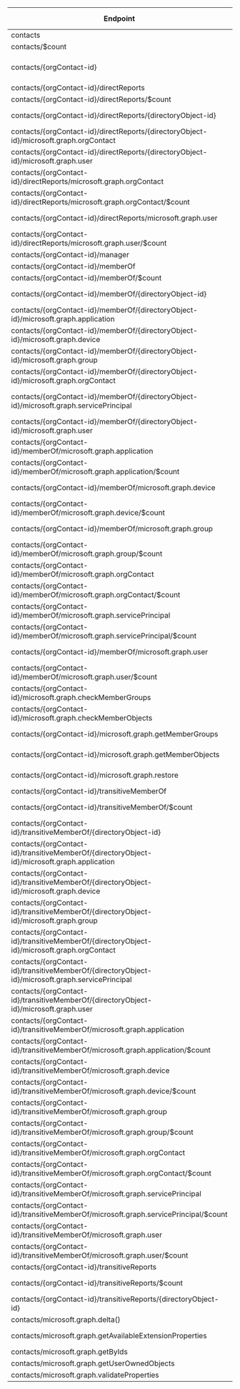| Endpoint | v1.0 | V1.0-Url | v1.0-Methods | beta | Beta-Url | Beta-Methods | Path | Root | Children | Segment |
| ----------| ----------| ----------| ----------| ----------| ----------| ----------| ----------| ----------| ----------| ----------|
| contacts| True| https://graph.microsoft.com/v1.0/contacts| Get Post| True| https://graph.microsoft.com/beta/contacts| Get Post| contacts| contacts| 7| contacts|
| contacts/$count| True| https://graph.microsoft.com/v1.0/contacts/$count| Get| True| https://graph.microsoft.com/beta/contacts/$count| Get| contacts $count| contacts| 0| $count|
| contacts/{orgContact-id}| True| https://graph.microsoft.com/v1.0/contacts/{orgContact-id}| Get Patch Delete| True| https://graph.microsoft.com/beta/contacts/{orgContact-id}| Get Patch Delete| contacts {orgContact-id}| contacts| 10| {orgContact-id}|
| contacts/{orgContact-id}/directReports| True| https://graph.microsoft.com/v1.0/contacts/{orgContact-id}/directReports| Get| True| https://graph.microsoft.com/beta/contacts/{orgContact-id}/directReports| Get| contacts {orgContact-id} directReports| contacts| 4| directReports|
| contacts/{orgContact-id}/directReports/$count| True| https://graph.microsoft.com/v1.0/contacts/{orgContact-id}/directReports/$count| Get| True| https://graph.microsoft.com/beta/contacts/{orgContact-id}/directReports/$count| Get| contacts {orgContact-id} directReports $count| contacts| 0| $count|
| contacts/{orgContact-id}/directReports/{directoryObject-id}| True| https://graph.microsoft.com/v1.0/contacts/{orgContact-id}/directReports/{directoryObject-id}| Get| True| https://graph.microsoft.com/beta/contacts/{orgContact-id}/directReports/{directoryObject-id}| Get| contacts {orgContact-id} directReports {directoryObject-id}| contacts| 2| {directoryObject-id}|
| contacts/{orgContact-id}/directReports/{directoryObject-id}/microsoft.graph.orgContact| True| https://graph.microsoft.com/v1.0/contacts/{orgContact-id}/directReports/{directoryObject-id}/microsoft.graph.orgContact| Get| True| https://graph.microsoft.com/beta/contacts/{orgContact-id}/directReports/{directoryObject-id}/microsoft.graph.orgContact| Get| contacts {orgContact-id} directReports {directoryObject-id} microsoft.graph.orgContact| contacts| 0| microsoft.graph.orgContact|
| contacts/{orgContact-id}/directReports/{directoryObject-id}/microsoft.graph.user| True| https://graph.microsoft.com/v1.0/contacts/{orgContact-id}/directReports/{directoryObject-id}/microsoft.graph.user| Get| True| https://graph.microsoft.com/beta/contacts/{orgContact-id}/directReports/{directoryObject-id}/microsoft.graph.user| Get| contacts {orgContact-id} directReports {directoryObject-id} microsoft.graph.user| contacts| 0| microsoft.graph.user|
| contacts/{orgContact-id}/directReports/microsoft.graph.orgContact| True| https://graph.microsoft.com/v1.0/contacts/{orgContact-id}/directReports/microsoft.graph.orgContact| Get| True| https://graph.microsoft.com/beta/contacts/{orgContact-id}/directReports/microsoft.graph.orgContact| Get| contacts {orgContact-id} directReports microsoft.graph.orgContact| contacts| 1| microsoft.graph.orgContact|
| contacts/{orgContact-id}/directReports/microsoft.graph.orgContact/$count| True| https://graph.microsoft.com/v1.0/contacts/{orgContact-id}/directReports/microsoft.graph.orgContact/$count| Get| True| https://graph.microsoft.com/beta/contacts/{orgContact-id}/directReports/microsoft.graph.orgContact/$count| Get| contacts {orgContact-id} directReports microsoft.graph.orgContact $count| contacts| 0| $count|
| contacts/{orgContact-id}/directReports/microsoft.graph.user| True| https://graph.microsoft.com/v1.0/contacts/{orgContact-id}/directReports/microsoft.graph.user| Get| True| https://graph.microsoft.com/beta/contacts/{orgContact-id}/directReports/microsoft.graph.user| Get| contacts {orgContact-id} directReports microsoft.graph.user| contacts| 1| microsoft.graph.user|
| contacts/{orgContact-id}/directReports/microsoft.graph.user/$count| True| https://graph.microsoft.com/v1.0/contacts/{orgContact-id}/directReports/microsoft.graph.user/$count| Get| True| https://graph.microsoft.com/beta/contacts/{orgContact-id}/directReports/microsoft.graph.user/$count| Get| contacts {orgContact-id} directReports microsoft.graph.user $count| contacts| 0| $count|
| contacts/{orgContact-id}/manager| True| https://graph.microsoft.com/v1.0/contacts/{orgContact-id}/manager| Get| True| https://graph.microsoft.com/beta/contacts/{orgContact-id}/manager| Get| contacts {orgContact-id} manager| contacts| 0| manager|
| contacts/{orgContact-id}/memberOf| True| https://graph.microsoft.com/v1.0/contacts/{orgContact-id}/memberOf| Get| True| https://graph.microsoft.com/beta/contacts/{orgContact-id}/memberOf| Get| contacts {orgContact-id} memberOf| contacts| 8| memberOf|
| contacts/{orgContact-id}/memberOf/$count| True| https://graph.microsoft.com/v1.0/contacts/{orgContact-id}/memberOf/$count| Get| True| https://graph.microsoft.com/beta/contacts/{orgContact-id}/memberOf/$count| Get| contacts {orgContact-id} memberOf $count| contacts| 0| $count|
| contacts/{orgContact-id}/memberOf/{directoryObject-id}| True| https://graph.microsoft.com/v1.0/contacts/{orgContact-id}/memberOf/{directoryObject-id}| Get| True| https://graph.microsoft.com/beta/contacts/{orgContact-id}/memberOf/{directoryObject-id}| Get| contacts {orgContact-id} memberOf {directoryObject-id}| contacts| 6| {directoryObject-id}|
| contacts/{orgContact-id}/memberOf/{directoryObject-id}/microsoft.graph.application| True| https://graph.microsoft.com/v1.0/contacts/{orgContact-id}/memberOf/{directoryObject-id}/microsoft.graph.application| Get| True| https://graph.microsoft.com/beta/contacts/{orgContact-id}/memberOf/{directoryObject-id}/microsoft.graph.application| Get| contacts {orgContact-id} memberOf {directoryObject-id} microsoft.graph.application| contacts| 0| microsoft.graph.application|
| contacts/{orgContact-id}/memberOf/{directoryObject-id}/microsoft.graph.device| True| https://graph.microsoft.com/v1.0/contacts/{orgContact-id}/memberOf/{directoryObject-id}/microsoft.graph.device| Get| True| https://graph.microsoft.com/beta/contacts/{orgContact-id}/memberOf/{directoryObject-id}/microsoft.graph.device| Get| contacts {orgContact-id} memberOf {directoryObject-id} microsoft.graph.device| contacts| 0| microsoft.graph.device|
| contacts/{orgContact-id}/memberOf/{directoryObject-id}/microsoft.graph.group| True| https://graph.microsoft.com/v1.0/contacts/{orgContact-id}/memberOf/{directoryObject-id}/microsoft.graph.group| Get| True| https://graph.microsoft.com/beta/contacts/{orgContact-id}/memberOf/{directoryObject-id}/microsoft.graph.group| Get| contacts {orgContact-id} memberOf {directoryObject-id} microsoft.graph.group| contacts| 0| microsoft.graph.group|
| contacts/{orgContact-id}/memberOf/{directoryObject-id}/microsoft.graph.orgContact| True| https://graph.microsoft.com/v1.0/contacts/{orgContact-id}/memberOf/{directoryObject-id}/microsoft.graph.orgContact| Get| True| https://graph.microsoft.com/beta/contacts/{orgContact-id}/memberOf/{directoryObject-id}/microsoft.graph.orgContact| Get| contacts {orgContact-id} memberOf {directoryObject-id} microsoft.graph.orgContact| contacts| 0| microsoft.graph.orgContact|
| contacts/{orgContact-id}/memberOf/{directoryObject-id}/microsoft.graph.servicePrincipal| True| https://graph.microsoft.com/v1.0/contacts/{orgContact-id}/memberOf/{directoryObject-id}/microsoft.graph.servicePrincipal| Get| True| https://graph.microsoft.com/beta/contacts/{orgContact-id}/memberOf/{directoryObject-id}/microsoft.graph.servicePrincipal| Get| contacts {orgContact-id} memberOf {directoryObject-id} microsoft.graph.servicePrincipal| contacts| 0| microsoft.graph.servicePrincipal|
| contacts/{orgContact-id}/memberOf/{directoryObject-id}/microsoft.graph.user| True| https://graph.microsoft.com/v1.0/contacts/{orgContact-id}/memberOf/{directoryObject-id}/microsoft.graph.user| Get| True| https://graph.microsoft.com/beta/contacts/{orgContact-id}/memberOf/{directoryObject-id}/microsoft.graph.user| Get| contacts {orgContact-id} memberOf {directoryObject-id} microsoft.graph.user| contacts| 0| microsoft.graph.user|
| contacts/{orgContact-id}/memberOf/microsoft.graph.application| True| https://graph.microsoft.com/v1.0/contacts/{orgContact-id}/memberOf/microsoft.graph.application| Get| True| https://graph.microsoft.com/beta/contacts/{orgContact-id}/memberOf/microsoft.graph.application| Get| contacts {orgContact-id} memberOf microsoft.graph.application| contacts| 1| microsoft.graph.application|
| contacts/{orgContact-id}/memberOf/microsoft.graph.application/$count| True| https://graph.microsoft.com/v1.0/contacts/{orgContact-id}/memberOf/microsoft.graph.application/$count| Get| True| https://graph.microsoft.com/beta/contacts/{orgContact-id}/memberOf/microsoft.graph.application/$count| Get| contacts {orgContact-id} memberOf microsoft.graph.application $count| contacts| 0| $count|
| contacts/{orgContact-id}/memberOf/microsoft.graph.device| True| https://graph.microsoft.com/v1.0/contacts/{orgContact-id}/memberOf/microsoft.graph.device| Get| True| https://graph.microsoft.com/beta/contacts/{orgContact-id}/memberOf/microsoft.graph.device| Get| contacts {orgContact-id} memberOf microsoft.graph.device| contacts| 1| microsoft.graph.device|
| contacts/{orgContact-id}/memberOf/microsoft.graph.device/$count| True| https://graph.microsoft.com/v1.0/contacts/{orgContact-id}/memberOf/microsoft.graph.device/$count| Get| True| https://graph.microsoft.com/beta/contacts/{orgContact-id}/memberOf/microsoft.graph.device/$count| Get| contacts {orgContact-id} memberOf microsoft.graph.device $count| contacts| 0| $count|
| contacts/{orgContact-id}/memberOf/microsoft.graph.group| True| https://graph.microsoft.com/v1.0/contacts/{orgContact-id}/memberOf/microsoft.graph.group| Get| True| https://graph.microsoft.com/beta/contacts/{orgContact-id}/memberOf/microsoft.graph.group| Get| contacts {orgContact-id} memberOf microsoft.graph.group| contacts| 1| microsoft.graph.group|
| contacts/{orgContact-id}/memberOf/microsoft.graph.group/$count| True| https://graph.microsoft.com/v1.0/contacts/{orgContact-id}/memberOf/microsoft.graph.group/$count| Get| True| https://graph.microsoft.com/beta/contacts/{orgContact-id}/memberOf/microsoft.graph.group/$count| Get| contacts {orgContact-id} memberOf microsoft.graph.group $count| contacts| 0| $count|
| contacts/{orgContact-id}/memberOf/microsoft.graph.orgContact| True| https://graph.microsoft.com/v1.0/contacts/{orgContact-id}/memberOf/microsoft.graph.orgContact| Get| True| https://graph.microsoft.com/beta/contacts/{orgContact-id}/memberOf/microsoft.graph.orgContact| Get| contacts {orgContact-id} memberOf microsoft.graph.orgContact| contacts| 1| microsoft.graph.orgContact|
| contacts/{orgContact-id}/memberOf/microsoft.graph.orgContact/$count| True| https://graph.microsoft.com/v1.0/contacts/{orgContact-id}/memberOf/microsoft.graph.orgContact/$count| Get| True| https://graph.microsoft.com/beta/contacts/{orgContact-id}/memberOf/microsoft.graph.orgContact/$count| Get| contacts {orgContact-id} memberOf microsoft.graph.orgContact $count| contacts| 0| $count|
| contacts/{orgContact-id}/memberOf/microsoft.graph.servicePrincipal| True| https://graph.microsoft.com/v1.0/contacts/{orgContact-id}/memberOf/microsoft.graph.servicePrincipal| Get| True| https://graph.microsoft.com/beta/contacts/{orgContact-id}/memberOf/microsoft.graph.servicePrincipal| Get| contacts {orgContact-id} memberOf microsoft.graph.servicePrincipal| contacts| 1| microsoft.graph.servicePrincipal|
| contacts/{orgContact-id}/memberOf/microsoft.graph.servicePrincipal/$count| True| https://graph.microsoft.com/v1.0/contacts/{orgContact-id}/memberOf/microsoft.graph.servicePrincipal/$count| Get| True| https://graph.microsoft.com/beta/contacts/{orgContact-id}/memberOf/microsoft.graph.servicePrincipal/$count| Get| contacts {orgContact-id} memberOf microsoft.graph.servicePrincipal $count| contacts| 0| $count|
| contacts/{orgContact-id}/memberOf/microsoft.graph.user| True| https://graph.microsoft.com/v1.0/contacts/{orgContact-id}/memberOf/microsoft.graph.user| Get| True| https://graph.microsoft.com/beta/contacts/{orgContact-id}/memberOf/microsoft.graph.user| Get| contacts {orgContact-id} memberOf microsoft.graph.user| contacts| 1| microsoft.graph.user|
| contacts/{orgContact-id}/memberOf/microsoft.graph.user/$count| True| https://graph.microsoft.com/v1.0/contacts/{orgContact-id}/memberOf/microsoft.graph.user/$count| Get| True| https://graph.microsoft.com/beta/contacts/{orgContact-id}/memberOf/microsoft.graph.user/$count| Get| contacts {orgContact-id} memberOf microsoft.graph.user $count| contacts| 0| $count|
| contacts/{orgContact-id}/microsoft.graph.checkMemberGroups| True| https://graph.microsoft.com/v1.0/contacts/{orgContact-id}/microsoft.graph.checkMemberGroups| Post| True| https://graph.microsoft.com/beta/contacts/{orgContact-id}/microsoft.graph.checkMemberGroups| Post| contacts {orgContact-id} microsoft.graph.checkMemberGroups| contacts| 0| microsoft.graph.checkMemberGroups|
| contacts/{orgContact-id}/microsoft.graph.checkMemberObjects| True| https://graph.microsoft.com/v1.0/contacts/{orgContact-id}/microsoft.graph.checkMemberObjects| Post| True| https://graph.microsoft.com/beta/contacts/{orgContact-id}/microsoft.graph.checkMemberObjects| Post| contacts {orgContact-id} microsoft.graph.checkMemberObjects| contacts| 0| microsoft.graph.checkMemberObjects|
| contacts/{orgContact-id}/microsoft.graph.getMemberGroups| True| https://graph.microsoft.com/v1.0/contacts/{orgContact-id}/microsoft.graph.getMemberGroups| Post| True| https://graph.microsoft.com/beta/contacts/{orgContact-id}/microsoft.graph.getMemberGroups| Post| contacts {orgContact-id} microsoft.graph.getMemberGroups| contacts| 0| microsoft.graph.getMemberGroups|
| contacts/{orgContact-id}/microsoft.graph.getMemberObjects| True| https://graph.microsoft.com/v1.0/contacts/{orgContact-id}/microsoft.graph.getMemberObjects| Post| True| https://graph.microsoft.com/beta/contacts/{orgContact-id}/microsoft.graph.getMemberObjects| Post| contacts {orgContact-id} microsoft.graph.getMemberObjects| contacts| 0| microsoft.graph.getMemberObjects|
| contacts/{orgContact-id}/microsoft.graph.restore| True| https://graph.microsoft.com/v1.0/contacts/{orgContact-id}/microsoft.graph.restore| Post| True| https://graph.microsoft.com/beta/contacts/{orgContact-id}/microsoft.graph.restore| Post| contacts {orgContact-id} microsoft.graph.restore| contacts| 0| microsoft.graph.restore|
| contacts/{orgContact-id}/transitiveMemberOf| True| https://graph.microsoft.com/v1.0/contacts/{orgContact-id}/transitiveMemberOf| Get| True| https://graph.microsoft.com/beta/contacts/{orgContact-id}/transitiveMemberOf| Get| contacts {orgContact-id} transitiveMemberOf| contacts| 8| transitiveMemberOf|
| contacts/{orgContact-id}/transitiveMemberOf/$count| True| https://graph.microsoft.com/v1.0/contacts/{orgContact-id}/transitiveMemberOf/$count| Get| True| https://graph.microsoft.com/beta/contacts/{orgContact-id}/transitiveMemberOf/$count| Get| contacts {orgContact-id} transitiveMemberOf $count| contacts| 0| $count|
| contacts/{orgContact-id}/transitiveMemberOf/{directoryObject-id}| True| https://graph.microsoft.com/v1.0/contacts/{orgContact-id}/transitiveMemberOf/{directoryObject-id}| Get| True| https://graph.microsoft.com/beta/contacts/{orgContact-id}/transitiveMemberOf/{directoryObject-id}| Get| contacts {orgContact-id} transitiveMemberOf {directoryObject-id}| contacts| 6| {directoryObject-id}|
| contacts/{orgContact-id}/transitiveMemberOf/{directoryObject-id}/microsoft.graph.application| True| https://graph.microsoft.com/v1.0/contacts/{orgContact-id}/transitiveMemberOf/{directoryObject-id}/microsoft.graph.application| Get| True| https://graph.microsoft.com/beta/contacts/{orgContact-id}/transitiveMemberOf/{directoryObject-id}/microsoft.graph.application| Get| contacts {orgContact-id} transitiveMemberOf {directoryObject-id} microsoft.graph.application| contacts| 0| microsoft.graph.application|
| contacts/{orgContact-id}/transitiveMemberOf/{directoryObject-id}/microsoft.graph.device| True| https://graph.microsoft.com/v1.0/contacts/{orgContact-id}/transitiveMemberOf/{directoryObject-id}/microsoft.graph.device| Get| True| https://graph.microsoft.com/beta/contacts/{orgContact-id}/transitiveMemberOf/{directoryObject-id}/microsoft.graph.device| Get| contacts {orgContact-id} transitiveMemberOf {directoryObject-id} microsoft.graph.device| contacts| 0| microsoft.graph.device|
| contacts/{orgContact-id}/transitiveMemberOf/{directoryObject-id}/microsoft.graph.group| True| https://graph.microsoft.com/v1.0/contacts/{orgContact-id}/transitiveMemberOf/{directoryObject-id}/microsoft.graph.group| Get| True| https://graph.microsoft.com/beta/contacts/{orgContact-id}/transitiveMemberOf/{directoryObject-id}/microsoft.graph.group| Get| contacts {orgContact-id} transitiveMemberOf {directoryObject-id} microsoft.graph.group| contacts| 0| microsoft.graph.group|
| contacts/{orgContact-id}/transitiveMemberOf/{directoryObject-id}/microsoft.graph.orgContact| True| https://graph.microsoft.com/v1.0/contacts/{orgContact-id}/transitiveMemberOf/{directoryObject-id}/microsoft.graph.orgContact| Get| True| https://graph.microsoft.com/beta/contacts/{orgContact-id}/transitiveMemberOf/{directoryObject-id}/microsoft.graph.orgContact| Get| contacts {orgContact-id} transitiveMemberOf {directoryObject-id} microsoft.graph.orgContact| contacts| 0| microsoft.graph.orgContact|
| contacts/{orgContact-id}/transitiveMemberOf/{directoryObject-id}/microsoft.graph.servicePrincipal| True| https://graph.microsoft.com/v1.0/contacts/{orgContact-id}/transitiveMemberOf/{directoryObject-id}/microsoft.graph.servicePrincipal| Get| True| https://graph.microsoft.com/beta/contacts/{orgContact-id}/transitiveMemberOf/{directoryObject-id}/microsoft.graph.servicePrincipal| Get| contacts {orgContact-id} transitiveMemberOf {directoryObject-id} microsoft.graph.servicePrincipal| contacts| 0| microsoft.graph.servicePrincipal|
| contacts/{orgContact-id}/transitiveMemberOf/{directoryObject-id}/microsoft.graph.user| True| https://graph.microsoft.com/v1.0/contacts/{orgContact-id}/transitiveMemberOf/{directoryObject-id}/microsoft.graph.user| Get| True| https://graph.microsoft.com/beta/contacts/{orgContact-id}/transitiveMemberOf/{directoryObject-id}/microsoft.graph.user| Get| contacts {orgContact-id} transitiveMemberOf {directoryObject-id} microsoft.graph.user| contacts| 0| microsoft.graph.user|
| contacts/{orgContact-id}/transitiveMemberOf/microsoft.graph.application| True| https://graph.microsoft.com/v1.0/contacts/{orgContact-id}/transitiveMemberOf/microsoft.graph.application| Get| True| https://graph.microsoft.com/beta/contacts/{orgContact-id}/transitiveMemberOf/microsoft.graph.application| Get| contacts {orgContact-id} transitiveMemberOf microsoft.graph.application| contacts| 1| microsoft.graph.application|
| contacts/{orgContact-id}/transitiveMemberOf/microsoft.graph.application/$count| True| https://graph.microsoft.com/v1.0/contacts/{orgContact-id}/transitiveMemberOf/microsoft.graph.application/$count| Get| True| https://graph.microsoft.com/beta/contacts/{orgContact-id}/transitiveMemberOf/microsoft.graph.application/$count| Get| contacts {orgContact-id} transitiveMemberOf microsoft.graph.application $count| contacts| 0| $count|
| contacts/{orgContact-id}/transitiveMemberOf/microsoft.graph.device| True| https://graph.microsoft.com/v1.0/contacts/{orgContact-id}/transitiveMemberOf/microsoft.graph.device| Get| True| https://graph.microsoft.com/beta/contacts/{orgContact-id}/transitiveMemberOf/microsoft.graph.device| Get| contacts {orgContact-id} transitiveMemberOf microsoft.graph.device| contacts| 1| microsoft.graph.device|
| contacts/{orgContact-id}/transitiveMemberOf/microsoft.graph.device/$count| True| https://graph.microsoft.com/v1.0/contacts/{orgContact-id}/transitiveMemberOf/microsoft.graph.device/$count| Get| True| https://graph.microsoft.com/beta/contacts/{orgContact-id}/transitiveMemberOf/microsoft.graph.device/$count| Get| contacts {orgContact-id} transitiveMemberOf microsoft.graph.device $count| contacts| 0| $count|
| contacts/{orgContact-id}/transitiveMemberOf/microsoft.graph.group| True| https://graph.microsoft.com/v1.0/contacts/{orgContact-id}/transitiveMemberOf/microsoft.graph.group| Get| True| https://graph.microsoft.com/beta/contacts/{orgContact-id}/transitiveMemberOf/microsoft.graph.group| Get| contacts {orgContact-id} transitiveMemberOf microsoft.graph.group| contacts| 1| microsoft.graph.group|
| contacts/{orgContact-id}/transitiveMemberOf/microsoft.graph.group/$count| True| https://graph.microsoft.com/v1.0/contacts/{orgContact-id}/transitiveMemberOf/microsoft.graph.group/$count| Get| True| https://graph.microsoft.com/beta/contacts/{orgContact-id}/transitiveMemberOf/microsoft.graph.group/$count| Get| contacts {orgContact-id} transitiveMemberOf microsoft.graph.group $count| contacts| 0| $count|
| contacts/{orgContact-id}/transitiveMemberOf/microsoft.graph.orgContact| True| https://graph.microsoft.com/v1.0/contacts/{orgContact-id}/transitiveMemberOf/microsoft.graph.orgContact| Get| True| https://graph.microsoft.com/beta/contacts/{orgContact-id}/transitiveMemberOf/microsoft.graph.orgContact| Get| contacts {orgContact-id} transitiveMemberOf microsoft.graph.orgContact| contacts| 1| microsoft.graph.orgContact|
| contacts/{orgContact-id}/transitiveMemberOf/microsoft.graph.orgContact/$count| True| https://graph.microsoft.com/v1.0/contacts/{orgContact-id}/transitiveMemberOf/microsoft.graph.orgContact/$count| Get| True| https://graph.microsoft.com/beta/contacts/{orgContact-id}/transitiveMemberOf/microsoft.graph.orgContact/$count| Get| contacts {orgContact-id} transitiveMemberOf microsoft.graph.orgContact $count| contacts| 0| $count|
| contacts/{orgContact-id}/transitiveMemberOf/microsoft.graph.servicePrincipal| True| https://graph.microsoft.com/v1.0/contacts/{orgContact-id}/transitiveMemberOf/microsoft.graph.servicePrincipal| Get| True| https://graph.microsoft.com/beta/contacts/{orgContact-id}/transitiveMemberOf/microsoft.graph.servicePrincipal| Get| contacts {orgContact-id} transitiveMemberOf microsoft.graph.servicePrincipal| contacts| 1| microsoft.graph.servicePrincipal|
| contacts/{orgContact-id}/transitiveMemberOf/microsoft.graph.servicePrincipal/$count| True| https://graph.microsoft.com/v1.0/contacts/{orgContact-id}/transitiveMemberOf/microsoft.graph.servicePrincipal/$count| Get| True| https://graph.microsoft.com/beta/contacts/{orgContact-id}/transitiveMemberOf/microsoft.graph.servicePrincipal/$count| Get| contacts {orgContact-id} transitiveMemberOf microsoft.graph.servicePrincipal $count| contacts| 0| $count|
| contacts/{orgContact-id}/transitiveMemberOf/microsoft.graph.user| True| https://graph.microsoft.com/v1.0/contacts/{orgContact-id}/transitiveMemberOf/microsoft.graph.user| Get| True| https://graph.microsoft.com/beta/contacts/{orgContact-id}/transitiveMemberOf/microsoft.graph.user| Get| contacts {orgContact-id} transitiveMemberOf microsoft.graph.user| contacts| 1| microsoft.graph.user|
| contacts/{orgContact-id}/transitiveMemberOf/microsoft.graph.user/$count| True| https://graph.microsoft.com/v1.0/contacts/{orgContact-id}/transitiveMemberOf/microsoft.graph.user/$count| Get| True| https://graph.microsoft.com/beta/contacts/{orgContact-id}/transitiveMemberOf/microsoft.graph.user/$count| Get| contacts {orgContact-id} transitiveMemberOf microsoft.graph.user $count| contacts| 0| $count|
| contacts/{orgContact-id}/transitiveReports| False| | | True| https://graph.microsoft.com/beta/contacts/{orgContact-id}/transitiveReports| Get| contacts {orgContact-id} transitiveReports| contacts| 2| transitiveReports|
| contacts/{orgContact-id}/transitiveReports/$count| False| | | True| https://graph.microsoft.com/beta/contacts/{orgContact-id}/transitiveReports/$count| Get| contacts {orgContact-id} transitiveReports $count| contacts| 0| $count|
| contacts/{orgContact-id}/transitiveReports/{directoryObject-id}| False| | | True| https://graph.microsoft.com/beta/contacts/{orgContact-id}/transitiveReports/{directoryObject-id}| Get| contacts {orgContact-id} transitiveReports {directoryObject-id}| contacts| 0| {directoryObject-id}|
| contacts/microsoft.graph.delta()| True| https://graph.microsoft.com/v1.0/contacts/microsoft.graph.delta()| Get| True| https://graph.microsoft.com/beta/contacts/microsoft.graph.delta()| Get| contacts microsoft.graph.delta()| contacts| 0| microsoft.graph.delta()|
| contacts/microsoft.graph.getAvailableExtensionProperties| True| https://graph.microsoft.com/v1.0/contacts/microsoft.graph.getAvailableExtensionProperties| Post| False| | | contacts microsoft.graph.getAvailableExtensionProperties| contacts| 0| microsoft.graph.getAvailableExtensionProperties|
| contacts/microsoft.graph.getByIds| True| https://graph.microsoft.com/v1.0/contacts/microsoft.graph.getByIds| Post| True| https://graph.microsoft.com/beta/contacts/microsoft.graph.getByIds| Post| contacts microsoft.graph.getByIds| contacts| 0| microsoft.graph.getByIds|
| contacts/microsoft.graph.getUserOwnedObjects| False| | | True| https://graph.microsoft.com/beta/contacts/microsoft.graph.getUserOwnedObjects| Post| contacts microsoft.graph.getUserOwnedObjects| contacts| 0| microsoft.graph.getUserOwnedObjects|
| contacts/microsoft.graph.validateProperties| True| https://graph.microsoft.com/v1.0/contacts/microsoft.graph.validateProperties| Post| True| https://graph.microsoft.com/beta/contacts/microsoft.graph.validateProperties| Post| contacts microsoft.graph.validateProperties| contacts| 0| microsoft.graph.validateProperties|
